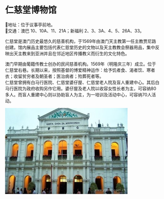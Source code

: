 # 仁慈堂博物馆  
📍地址：位于议事亭前地。   
🚌交通：澳巴 10、10A、11、21A；新福利 2、3、3A、4、5、26A、33。   
  
 仁慈堂是澳门历史最悠久的慈善机构，于1569年由澳门天主教第一任主教贾尼路创建。馆内展品主要包括代表仁慈堂历史的文物以及天主教教会祭器用品，集中反映出天主教来到亚洲并且在邻近地区传播教义而衍生的文化特色。   
  
 澳门早期由葡籍传教士创办的民间慈善机构。1569年（明隆庆三年）成立。位于仁慈堂右巷。长期以来，按照基督的博爱精神运作：给予饥者食、渴者饮、寒者衣；收留贫穷者及朝圣者；医治病者；殓葬死者等。   
仁慈堂曾拥有白马行医院、仁慈堂婆仔屋、仁慈堂老人院及盲人重建中心。其后白马行医院为政府收购另作它用。婆仔屋及老人院以收容女性长者为主，可容纳80多人。而盲人重建中心则以协助盲人为主，为一培训及活动中心，可容纳70人活动。   
  
![](https://raw.githubusercontent.com/szqq0512/Pic/main/img/202201212116433.png)  
